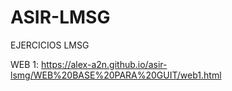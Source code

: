 # ASIR-LMSG 
EJERCICIOS LMSG

WEB 1: https://alex-a2n.github.io/asir-lsmg/WEB%20BASE%20PARA%20GUIT/web1.html
